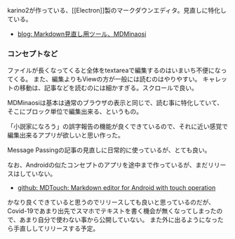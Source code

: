 karino2が作っている、[[Electron]]製のマークダウンエディタ。見直しに特化している。

- [blog: Markdown見直し用ツール、MDMinaosi](https://karino2.github.io/2021/04/02/MDMinaosi.html)

### コンセプトなど

ファイルが長くなってくると全体をtextareaで編集するのはいまいち不便になってくる。
また、編集よりもViewの方が一般には読むのはやりやすい。
キャレットの移動は、記事などを読むのには細かすぎる。スクロールで良い。

MDMinaosiは基本は通常のブラウザの表示と同じで、読む事に特化していて、
そこにブロック単位で編集出来る、というもの。

「小説家になろう」の誤字報告の機能が良くできているので、それに近い感覚で編集出来るアプリが欲しいと思い作った。

Message Passingの記事の見直しに日常的に使っているが、とても良い。

なお、Androidの似たコンセプトのアプリを途中まで作っているが、まだリリースはしていない。

- [github: MDTouch: Markdown editor for Android with touch operation](https://github.com/karino2/MDTouch)

かなり良くできていると思うのでリリースしても良いと思っているのだが、Covid-19であまり出先でスマホでテキストを書く機会が無くなってしまったので、あまり自分で使わない事から公開していない。
また外に出るようになったら手直ししてリリースする予定。